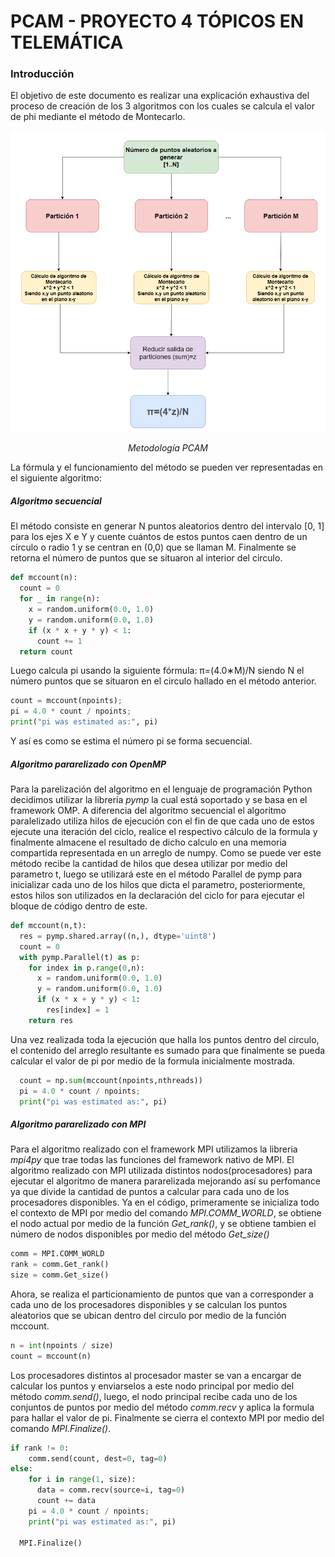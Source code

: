 # PCAM - PROYECTO 4 TÓPICOS EN TELEMÁTICA

### Introducción

El objetivo de este documento es realizar una explicación exhaustiva del proceso de creación de los 3 algoritmos con los cuales se calcula el valor de phi mediante el método de Montecarlo.

![](graficos/PCAM.PNG)

<p align="center" style="text-aling=center"> <i> Metodología PCAM </i> </p>

La fórmula y el funcionamiento del método se pueden ver representadas en el siguiente algoritmo:

##### Algoritmo secuencial

El método consiste en generar N puntos aleatorios dentro del intervalo [0, 1] para los ejes X e Y y cuente cuántos de estos puntos caen dentro de un círculo o radio 1 y se centran en (0,0) que se llaman M. Finalmente se retorna el número de puntos que se situaron al interior del circulo.
```python
def mccount(n):
  count = 0
  for _ in range(n):
    x = random.uniform(0.0, 1.0)
    y = random.uniform(0.0, 1.0)
    if (x * x + y * y) < 1:
      count += 1
  return count
```
Luego calcula pi usando la siguiente fórmula: π=(4.0∗M)/N siendo N el número puntos que se situaron en el circulo hallado en el método anterior.
```python
count = mccount(npoints);
pi = 4.0 * count / npoints;
print("pi was estimated as:", pi)
```
Y así es como se estima el número pi se forma secuencial.

##### Algoritmo pararelizado con OpenMP

Para la parelización del algoritmo en el lenguaje de programación Python decidimos utilizar la librería *pymp* la cual está soportado y se basa en el framework OMP.
A diferencia del algoritmo secuencial el algoritmo paralelizado utiliza hilos de ejecución con el fin de que cada uno de estos ejecute una iteración del ciclo, realice el respectivo cálculo de la formula y finalmente almacene el resultado de dicho calculo en una memoria compartida representada en un arreglo de numpy. Como se puede ver este método recibe la cantidad de hilos que desea utilizar por medio del parametro t, luego se utilizará este en el método Parallel de pymp para inicializar cada uno de los hilos que dicta el parametro, posteriormente, estos hilos son utilizados en la declaración del ciclo for para ejecutar el bloque de código dentro de este.
```python
def mccount(n,t):
  res = pymp.shared.array((n,), dtype='uint8')
  count = 0
  with pymp.Parallel(t) as p:
    for index in p.range(0,n):
      x = random.uniform(0.0, 1.0)
      y = random.uniform(0.0, 1.0)
      if (x * x + y * y) < 1:
        res[index] = 1
    return res
```
Una vez realizada toda la ejecución que halla los puntos dentro del circulo, el contenido del arreglo resultante es sumado para que finalmente se pueda calcular el valor de pi por medio de la formula inicialmente mostrada.
```python
  count = np.sum(mccount(npoints,nthreads))
  pi = 4.0 * count / npoints;
  print("pi was estimated as:", pi)
```
##### Algoritmo pararelizado con MPI
Para el algoritmo realizado con el framework MPI utilizamos la libreria *mpi4py* que trae todas las funciones del framework nativo de MPI. El algoritmo realizado con MPI utilizada distintos nodos(procesadores) para ejecutar el algoritmo de manera pararelizada mejorando así su perfomance ya que divide la cantidad de puntos a calcular para cada uno de los procesadores disponibles.
Ya en el código, primeramente se inicializa todo el contexto de MPI por medio del comando *MPI.COMM_WORLD*,  se obtiene el nodo actual por medio de la función *Get_rank()*, y se obtiene tambien el número de nodos disponibles por medio del método *Get_size()*
```python
comm = MPI.COMM_WORLD
rank = comm.Get_rank()
size = comm.Get_size()
```
Ahora, se realiza el particionamiento de puntos que van a corresponder a cada uno de los procesadores disponibles y se calculan los puntos aleatorios que se ubican dentro del circulo por medio de la función mccount.
```python
n = int(npoints / size)
count = mccount(n)
```
Los procesadores distintos al procesador master se van a encargar de calcular los puntos y enviarselos a este nodo principal por medio del método *comm.send()*, luego, el nodo principal recibe cada uno de los conjuntos de puntos por medio del método *comm.recv* y aplica la formula para hallar el valor de pi. Finalmente se cierra el contexto MPI por medio del comando *MPI.Finalize()*.
```python
if rank != 0:
    comm.send(count, dest=0, tag=0)
else:
    for i in range(1, size):
      data = comm.recv(source=i, tag=0)
      count += data
    pi = 4.0 * count / npoints;
    print("pi was estimated as:", pi)

  MPI.Finalize()
```
